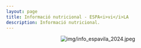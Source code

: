 ```yaml
---
layout: page
title: Informació nutricional - ESPA<i>vi</i>LA
description: Informació nutricional.
---
```


<center><img class="ipsImage" src="https://torresdelaserra.github.io/img/info_espavila_2024.png" alt="img/info_espavila_2024.jpeg"></center>

